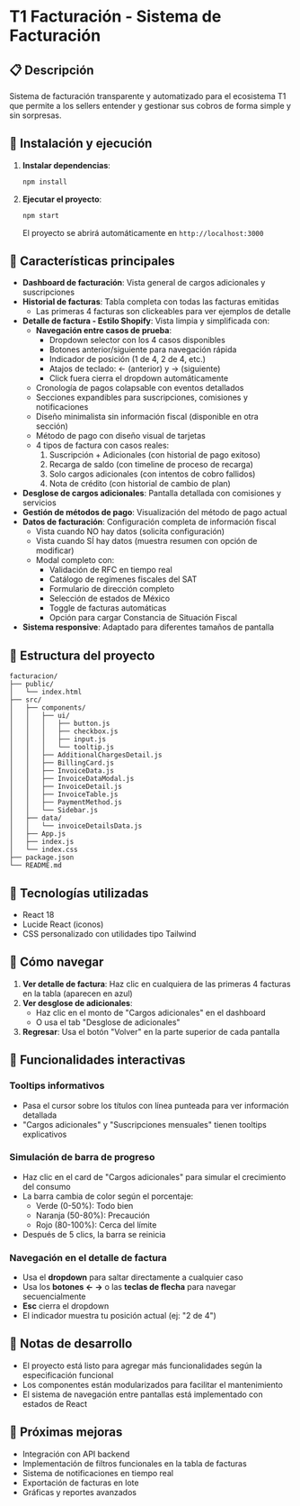 # T1 Facturación - Sistema de Facturación

## 📋 Descripción

Sistema de facturación transparente y automatizado para el ecosistema T1 que permite a los sellers entender y gestionar sus cobros de forma simple y sin sorpresas.

## 🚀 Instalación y ejecución

1. **Instalar dependencias**:
   ```bash
   npm install
   ```

2. **Ejecutar el proyecto**:
   ```bash
   npm start
   ```

   El proyecto se abrirá automáticamente en `http://localhost:3000`

## 🎯 Características principales

- **Dashboard de facturación**: Vista general de cargos adicionales y suscripciones
- **Historial de facturas**: Tabla completa con todas las facturas emitidas
  - Las primeras 4 facturas son clickeables para ver ejemplos de detalle
- **Detalle de factura - Estilo Shopify**: Vista limpia y simplificada con:
  - **Navegación entre casos de prueba**:
    - Dropdown selector con los 4 casos disponibles
    - Botones anterior/siguiente para navegación rápida
    - Indicador de posición (1 de 4, 2 de 4, etc.)
    - Atajos de teclado: ← (anterior) y → (siguiente)
    - Click fuera cierra el dropdown automáticamente
  - Cronología de pagos colapsable con eventos detallados
  - Secciones expandibles para suscripciones, comisiones y notificaciones
  - Diseño minimalista sin información fiscal (disponible en otra sección)
  - Método de pago con diseño visual de tarjetas
  - 4 tipos de factura con casos reales:
    1. Suscripción + Adicionales (con historial de pago exitoso)
    2. Recarga de saldo (con timeline de proceso de recarga)
    3. Solo cargos adicionales (con intentos de cobro fallidos)
    4. Nota de crédito (con historial de cambio de plan)
- **Desglose de cargos adicionales**: Pantalla detallada con comisiones y servicios
- **Gestión de métodos de pago**: Visualización del método de pago actual
- **Datos de facturación**: Configuración completa de información fiscal
  - Vista cuando NO hay datos (solicita configuración)
  - Vista cuando SÍ hay datos (muestra resumen con opción de modificar)
  - Modal completo con:
    - Validación de RFC en tiempo real
    - Catálogo de regímenes fiscales del SAT
    - Formulario de dirección completo
    - Selección de estados de México
    - Toggle de facturas automáticas
    - Opción para cargar Constancia de Situación Fiscal
- **Sistema responsive**: Adaptado para diferentes tamaños de pantalla

## 📂 Estructura del proyecto

```
facturacion/
├── public/
│   └── index.html
├── src/
│   ├── components/
│   │   ├── ui/
│   │   │   ├── button.js
│   │   │   ├── checkbox.js
│   │   │   ├── input.js
│   │   │   └── tooltip.js
│   │   ├── AdditionalChargesDetail.js
│   │   ├── BillingCard.js
│   │   ├── InvoiceData.js
│   │   ├── InvoiceDataModal.js
│   │   ├── InvoiceDetail.js
│   │   ├── InvoiceTable.js
│   │   ├── PaymentMethod.js
│   │   └── Sidebar.js
│   ├── data/
│   │   └── invoiceDetailsData.js
│   ├── App.js
│   ├── index.js
│   └── index.css
├── package.json
└── README.md
```

## 🔧 Tecnologías utilizadas

- React 18
- Lucide React (iconos)
- CSS personalizado con utilidades tipo Tailwind

## 🥰 Cómo navegar

1. **Ver detalle de factura**: Haz clic en cualquiera de las primeras 4 facturas en la tabla (aparecen en azul)
2. **Ver desglose de adicionales**: 
   - Haz clic en el monto de "Cargos adicionales" en el dashboard
   - O usa el tab "Desglose de adicionales"
3. **Regresar**: Usa el botón "Volver" en la parte superior de cada pantalla

## 🎯 Funcionalidades interactivas

### Tooltips informativos
- Pasa el cursor sobre los títulos con línea punteada para ver información detallada
- "Cargos adicionales" y "Suscripciones mensuales" tienen tooltips explicativos

### Simulación de barra de progreso
- Haz clic en el card de "Cargos adicionales" para simular el crecimiento del consumo
- La barra cambia de color según el porcentaje:
  - Verde (0-50%): Todo bien
  - Naranja (50-80%): Precaución
  - Rojo (80-100%): Cerca del límite
- Después de 5 clics, la barra se reinicia

### Navegación en el detalle de factura
- Usa el **dropdown** para saltar directamente a cualquier caso
- Usa los **botones ← →** o las **teclas de flecha** para navegar secuencialmente
- **Esc** cierra el dropdown
- El indicador muestra tu posición actual (ej: "2 de 4")

## 📝 Notas de desarrollo

- El proyecto está listo para agregar más funcionalidades según la especificación funcional
- Los componentes están modularizados para facilitar el mantenimiento
- El sistema de navegación entre pantallas está implementado con estados de React

## 🎨 Próximas mejoras

- Integración con API backend
- Implementación de filtros funcionales en la tabla de facturas
- Sistema de notificaciones en tiempo real
- Exportación de facturas en lote
- Gráficas y reportes avanzados

